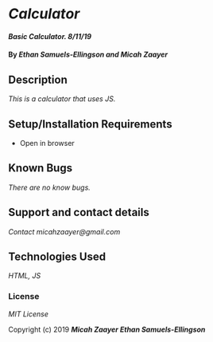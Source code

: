 # _Calculator_

#### _Basic Calculator. 8/11/19_

#### By _**Ethan Samuels-Ellingson and Micah Zaayer**_

## Description

_This is a calculator that uses JS._

## Setup/Installation Requirements

* Open in browser



## Known Bugs

_There are no know bugs._

## Support and contact details

_Contact micahzaayer@gmail.com_

## Technologies Used

_HTML, JS_

### License

*MIT License*

Copyright (c) 2019 **_Micah Zaayer Ethan Samuels-Ellingson_**

